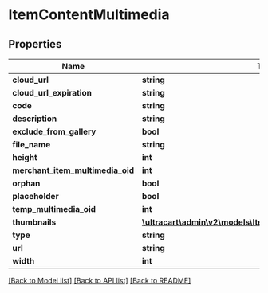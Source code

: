 # ItemContentMultimedia

## Properties
Name | Type | Description | Notes
------------ | ------------- | ------------- | -------------
**cloud_url** | **string** |  | [optional] 
**cloud_url_expiration** | **string** |  | [optional] 
**code** | **string** |  | [optional] 
**description** | **string** |  | [optional] 
**exclude_from_gallery** | **bool** |  | [optional] 
**file_name** | **string** |  | [optional] 
**height** | **int** |  | [optional] 
**merchant_item_multimedia_oid** | **int** |  | [optional] 
**orphan** | **bool** |  | [optional] 
**placeholder** | **bool** |  | [optional] 
**temp_multimedia_oid** | **int** |  | [optional] 
**thumbnails** | [**\ultracart\admin\v2\models\ItemContentMultimediaThumbnail[]**](ItemContentMultimediaThumbnail.md) |  | [optional] 
**type** | **string** |  | [optional] 
**url** | **string** |  | [optional] 
**width** | **int** |  | [optional] 

[[Back to Model list]](../README.md#documentation-for-models) [[Back to API list]](../README.md#documentation-for-api-endpoints) [[Back to README]](../README.md)


